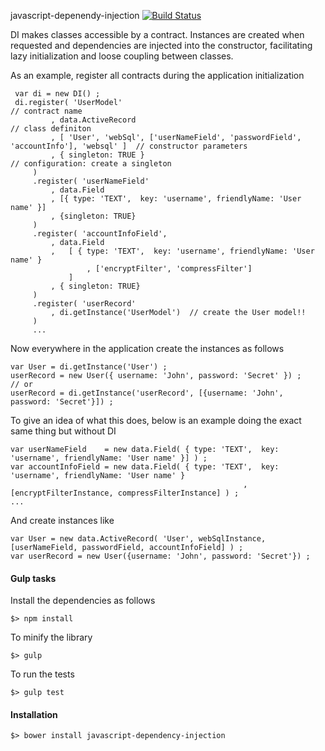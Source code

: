 javascript-depenendy-injection [![Build Status](https://travis-ci.org/scaljeri/javascript-dependency-injection.png)](https://travis-ci.org/scaljeri/javascript-dependency-injection)

 DI makes classes accessible by a contract. Instances are created when requested and 
 dependencies are injected into the constructor, facilitating lazy initialization and 
 loose coupling between classes.
     
 As an example, register all contracts during the application initialization
     
     var di = new DI() ;
     di.register( 'UserModel'                                                                     // contract name
             , data.ActiveRecord                                                                  // class definiton
             , [ 'User', 'webSql', ['userNameField', 'passwordField', 'accountInfo'], 'websql' ]  // constructor parameters
             , { singleton: TRUE }                                                                // configuration: create a singleton
         )
         .register( 'userNameField'
             , data.Field
             , [{ type: 'TEXT',  key: 'username', friendlyName: 'User name' }]
             , {singleton: TRUE}
         )
         .register( 'accountInfoField',
             , data.Field
             ,   [ { type: 'TEXT',  key: 'username', friendlyName: 'User name' }
                     , ['encryptFilter', 'compressFilter']
                 ]
             , { singleton: TRUE}
         )
         .register( 'userRecord'
             , di.getInstance('UserModel')  // create the User model!!
         )
         ...
     
Now everywhere in the application create the instances as follows
     
    var User = di.getInstance('User') ;
    userRecord = new User({ username: 'John', password: 'Secret' }) ;
    // or
    userRecord = di.getInstance('userRecord', [{username: 'John', password: 'Secret'}]) ;
     
To give an idea of what this does, below is an example doing the exact same thing but without DI
     
    var userNameField    = new data.Field( { type: 'TEXT',  key: 'username', friendlyName: 'User name' }] ) ;
    var accountInfoField = new data.Field( { type: 'TEXT',  key: 'username', friendlyName: 'User name' }
                                                        , [encryptFilterInstance, compressFilterInstance] ) ;
    ...
     
And create instances like
     
    var User = new data.ActiveRecord( 'User', webSqlInstance, [userNameField, passwordField, accountInfoField] ) ;
    var userRecord = new User({username: 'John', password: 'Secret'}) ;

#### Gulp tasks ####

Install the dependencies as follows

    $> npm install

To minify the library

    $> gulp
    
To run the tests

    $> gulp test

#### Installation ####

    $> bower install javascript-dependency-injection